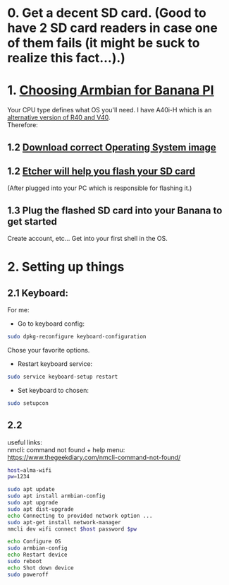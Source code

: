 # 0. Get a decent SD card. (Good to have 2 SD card readers in case one of them fails (it might be suck to realize this fact...).)

# 1. [Choosing Armbian for Banana PI](https://www.armbian.com/download/?device_support=Standard%20support)
  Your CPU type defines what OS you'll need. I have A40i-H which is an [alternative version of R40 and V40](https://forum.armbian.com/topic/15875-installing-armbian-on-a40i/).  
  Therefore:

## 1.2 [Download correct Operating System image](https://www.armbian.com/bananapi-m2u/)
## 1.2 [Etcher will help you flash your SD card](https://etcher.balena.io/#download-etcher)
  (After plugged into your PC which is responsible for flashing it.)
## 1.3 Plug the flashed SD card into your Banana to get started
Create account, etc... Get into your first shell in the OS.

# 2. Setting up things
## 2.1 Keyboard:
For me:  
 - Go to keyboard config:
  ```bash
  sudo dpkg-reconfigure keyboard-configuration
  ```  
  Chose your favorite options.
 - Restart keyboard service:
  ```bash
  sudo service keyboard-setup restart
  ```
 - Set keyboard to chosen:
  ```bash
  sudo setupcon
  ```

## 2.2
useful links:  
nmcli: command not found + help menu: https://www.thegeekdiary.com/nmcli-command-not-found/
  ```bash
  host=alma-wifi
  pw=1234

  sudo apt update
  sudo apt install armbian-config 
  sudo apt upgrade
  sudo apt dist-upgrade
  echo Connecting to provided network option ...
  sudo apt-get install network-manager
  nmcli dev wifi connect $host password $pw

  echo Configure OS
  sudo armbian-config
  echo Restart device
  sudo reboot
  echo Shot down device
  sudo poweroff
  ```